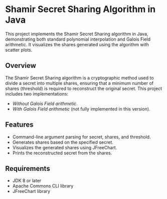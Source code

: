 # Shamir Secret Sharing Algorithm in Java

This project implements the Shamir Secret Sharing algorithm in Java, demonstrating both standard polynomial interpolation and Galois Field arithmetic. It visualizes the shares generated using the algorithm with scatter plots.

## Overview

The Shamir Secret Sharing algorithm is a cryptographic method used to divide a secret into multiple shares, ensuring that a minimum number of shares (threshold) is required to reconstruct the original secret. This project includes two implementations:
- *Without Galois Field arithmetic*.
- *With Galois Field arithmetic* (not fully implemented in this version).

## Features

- Command-line argument parsing for secret, shares, and threshold.
- Generates shares based on the specified secret.
- Visualizes the generated shares using JFreeChart.
- Prints the reconstructed secret from the shares.

## Requirements

- JDK 8 or later
- Apache Commons CLI library
- JFreeChart library

